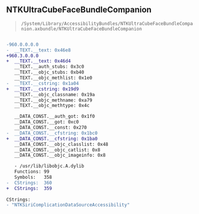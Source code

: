 ## NTKUltraCubeFaceBundleCompanion

> `/System/Library/AccessibilityBundles/NTKUltraCubeFaceBundleCompanion.axbundle/NTKUltraCubeFaceBundleCompanion`

```diff

-960.0.0.0.0
-  __TEXT.__text: 0x46e8
+960.3.0.0.0
+  __TEXT.__text: 0x46d4
   __TEXT.__auth_stubs: 0x3c0
   __TEXT.__objc_stubs: 0xb40
   __TEXT.__objc_methlist: 0x1e0
-  __TEXT.__cstring: 0x1a04
+  __TEXT.__cstring: 0x19d9
   __TEXT.__objc_classname: 0x19a
   __TEXT.__objc_methname: 0xa79
   __TEXT.__objc_methtype: 0x4c

   __DATA_CONST.__auth_got: 0x1f0
   __DATA_CONST.__got: 0xc0
   __DATA_CONST.__const: 0x270
-  __DATA_CONST.__cfstring: 0x1bc0
+  __DATA_CONST.__cfstring: 0x1ba0
   __DATA_CONST.__objc_classlist: 0x48
   __DATA_CONST.__objc_catlist: 0x8
   __DATA_CONST.__objc_imageinfo: 0x8

   - /usr/lib/libobjc.A.dylib
   Functions: 99
   Symbols:   358
-  CStrings:  360
+  CStrings:  359
 
CStrings:
- "NTKSiriComplicationDataSourceAccessibility"

```
